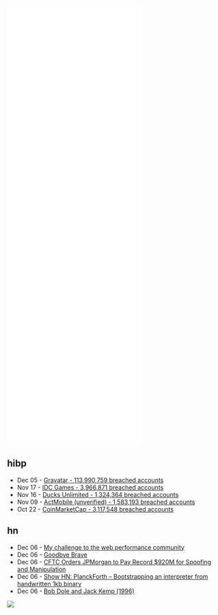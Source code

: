![Metrics](https://raw.githubusercontent.com/phixion/phixion/master/metrics.svg)

## hibp

<!--
for https://github.com/phixion/phixion/blob/main/.github/workflows/feeds.yml
-->
<!--START_SECTION:haveibeenpwnd-->
- Dec 05 - [Gravatar - 113,990,759 breached accounts](https://haveibeenpwned.com/PwnedWebsites#Gravatar)
- Nov 17 - [IDC Games - 3,966,871 breached accounts](https://haveibeenpwned.com/PwnedWebsites#IDCGames)
- Nov 16 - [Ducks Unlimited - 1,324,364 breached accounts](https://haveibeenpwned.com/PwnedWebsites#DucksUnlimited)
- Nov 09 - [ActMobile (unverified) - 1,583,193 breached accounts](https://haveibeenpwned.com/PwnedWebsites#ActMobile)
- Oct 22 - [CoinMarketCap - 3,117,548 breached accounts](https://haveibeenpwned.com/PwnedWebsites#CoinMarketCap)
<!--END_SECTION:haveibeenpwnd-->

## hn

<!--
for https://github.com/phixion/phixion/blob/main/.github/workflows/feeds.yml
-->
<!--START_SECTION:hn-->
- Dec 06 - [My challenge to the web performance community](https://philipwalton.com/articles/my-challenge-to-the-web-performance-community/)
- Dec 06 - [Goodbye Brave](https://arunmozhi.in/2021/12/06/goodbye-brave/)
- Dec 06 - [CFTC Orders JPMorgan to Pay Record $920M for Spoofing and Manipulation](https://www.cftc.gov/PressRoom/PressReleases/8260-20)
- Dec 06 - [Show HN: PlanckForth – Bootstrapping an interpreter from handwritten 1kb binary](https://github.com/nineties/planckforth)
- Dec 06 - [Bob Dole and Jack Kemp (1996)](http://www.dolekemp96.org/main.htm)
<!--END_SECTION:hn-->

<!--
for https://yhype.me
-->
![](https://hit.yhype.me/github/profile?user_id=13013670)
